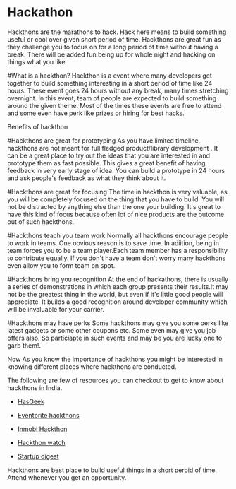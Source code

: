 # Hackathon
Hackthons are the marathons to hack. Hack here means to build something useful or cool over given short period of time. Hackthons are great fun as they challenge you to focus on for a long period of time without having a break. There will be added fun being up for whole night and hacking on things what you like.


#What is a hackthon?
Hackthon is a event where many developers get together to build something interesting in a short period of time like 24 hours. These event goes 24 hours without any break, many times stretching overnight. In this event, team of people are expected to build something around the given theme. Most of the times these events are free to attend and some even have perk like prizes or hiring for best hacks.


Benefits of hackthon

#Hackthons are great for prototyping
As you have limited timeline, hackthons are not meant for full fledged product/library development . It can be a great place to try out the ideas that you are interested in and prototype them as fast possible. This gives a great benefit of having feedback in very early stage of idea. You can build a prototype in 24 hours and ask people's feedback as what they think about it.

#Hackthons are great for focusing
The time in hackthon is very valuable, as you will be completely focused on the thing that you have to build. You will not be distracted by anything else than the one your building. It's great to have this kind of focus because often lot of nice products are the outcome out of such hackthons.

#Hackthons teach you team work
Normally all hackthons encourage people to work in teams. One obvious reason is to save time. In adiition, being in team forces you to be a team player.Each team member has a responsibility to contribute equally. If you don't have a team don't worry many hackthons even allow you to form team on spot.

#Hackthons bring you recognition
At the end of hackathons, there is usually a series of demonstrations in which each group presents their results.It may not be the greatest thing in the world, but even if it's little good people will appreciate. It builds a good recognition around developer community which will be invaluable for your carrier.

#Hackthons may have perks
Some hackthons may give you some perks like latest gadgets or some other coupons etc. Some even may give you job offers also. So particiapte in such events and may be you are lucky one to garb them!.

Now As you know the importance of hackthons you might be interested in knowing different places where hackthons are conducted.

The following are few of resources you can checkout to get to know about hackthons in India.

* [HasGeek](https://hacknight.in/)

* [Eventbrite hackthons](http://www.eventbrite.com/)

* [Inmobi Hackthon](http://technology.inmobi.com/events/)

* [Hackthon watch](https://twitter.com/HackathonWatch)

* [Startup digest](https://www.startupdigest.com/)


Hackthons are best place to build useful things in a short peroid of time. Attend whenever you get an opportunity.












